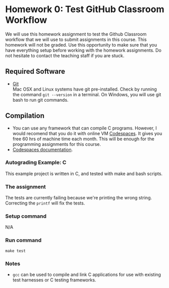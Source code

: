 # Homework 0: Test GitHub Classroom Workflow
We will use this homework assignment to test the Github Classroom workflow that we will use to submit assignments in this course. This homework will not be graded. Use this opportunity to make sure that you have everything setup before working with the homework assignments. Do not hesitate to contact the teaching staff if you are stuck.

## Required Software
- [Git](https://git-scm.com/downloads)\
Mac OSX and Linux systems have git pre-installed. Check by running the command `git --version` in a terminal. On Windows, you will use git bash to run git commands.

## Compilation
- You can use any framework that can compile C programs. However, I would recomend that you do it with online VM [Codespaces](https://github.com/features/codespaces). It gives you free 60 hrs of machine time each month. This will be enough for the programming assignments for this course.
- [Codespaces documentation](https://docs.github.com/en/codespaces/overview).
### Autograding Example: C
This example project is written in C, and tested with make and bash scripts.

### The assignment
The tests are currently failing because we're printing the wrong string. Correcting the `printf` will fix the tests.

### Setup command
N/A

### Run command
`make test`

### Notes
- `gcc` can be used to compile and link C applications for use with existing test harnesses or C testing frameworks.
